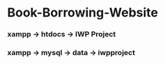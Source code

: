 # Book-Borrowing-Website

### xampp -> htdocs -> IWP Project 
### xampp -> mysql -> data -> iwpproject
